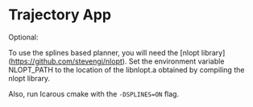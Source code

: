 # Trajectory App

Optional:

To use the splines based planner, you will need the [nlopt library] (https://github.com/stevengj/nlopt). Set the environment variable NLOPT_PATH to the location of the libnlopt.a obtained by compiling the nlopt library.

Also, run Icarous cmake with the `-DSPLINES=ON` flag.
